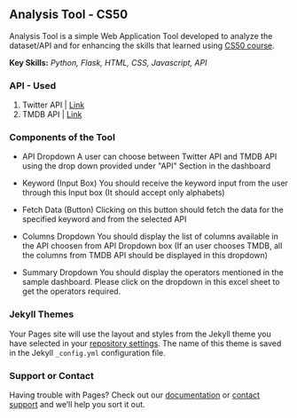 ## Analysis Tool - CS50

Analysis Tool is a simple Web Application Tool developed to analyze the dataset/API and for enhancing the skills that learned using [CS50 course](https://cs50.harvard.edu/x/2021/). 

**Key Skills:** _Python, Flask, HTML, CSS, Javascript, API_

### API - Used

1. Twitter API | [Link](https://developer.twitter.com/en/docs/twitter-api)
2. TMDB API | [Link](https://developers.themoviedb.org/3)

### Components of the Tool

- API Dropdown
A user can choose between Twitter API and TMDB API using the drop down provided under "API" Section in the dashboard

- Keyword (Input Box)
You should receive the keyword input from the user through this Input box (It should accept only alphabets)

- Fetch Data (Button)
Clicking on this button should fetch the data for the specified keyword and from the selected API

- Columns Dropdown
You should display the list of columns available in the API choosen from API Dropdown box (If an user chooses TMDB, all the columns from TMDB API should be displayed in this dropdown)

- Summary Dropdown
You should display the operators mentioned in the sample dashboard. Please click on the dropdown in this excel sheet to get the operators required.

### Jekyll Themes

Your Pages site will use the layout and styles from the Jekyll theme you have selected in your [repository settings](https://github.com/MageshwariSingaravadivelou/CS50.github.io/settings/pages). The name of this theme is saved in the Jekyll `_config.yml` configuration file.

### Support or Contact

Having trouble with Pages? Check out our [documentation](https://docs.github.com/categories/github-pages-basics/) or [contact support](https://support.github.com/contact) and we’ll help you sort it out.
